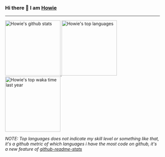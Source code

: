 ### Hi there 👋 I am [Howie](https://github.com/howie)

<!--
**howie/howie** is a ✨ _special_ ✨ repository because its `README.md` (this file) appears on your GitHub profile.

Here are some ideas to get you started:

- 🔭 I’m currently working on ...
- 🌱 I’m currently learning ...
- 👯 I’m looking to collaborate on ...
- 🤔 I’m looking for help with ...
- 💬 Ask me about ...
- 📫 How to reach me: ...
- 😄 Pronouns: ...
- ⚡ Fun fact: ...
-->
---

<a href="https://www.linkedin.com/in/howieyu/">
  <img height="180rem" src="https://github-readme-stats.vercel.app/api?username=howie&show_icons=true&theme=react" alt="Howie's github stats" />
  <img height="180rem" src="https://github-readme-stats.vercel.app/api/top-langs/?username=howie&layout=compact&theme=react" alt="Howie's top languages" />
  <img height="180rem" src="https://github-readme-stats.vercel.app/api/wakatime?username=howie" alt="Howie's top waka time last year" />
</a>


*NOTE: Top languages does not indicate my skill level or something like that, it's a github metric of which languages i have the most code on github, it's a new feature of [github-readme-stats](https://github.com/anuraghazra/github-readme-stats)*
